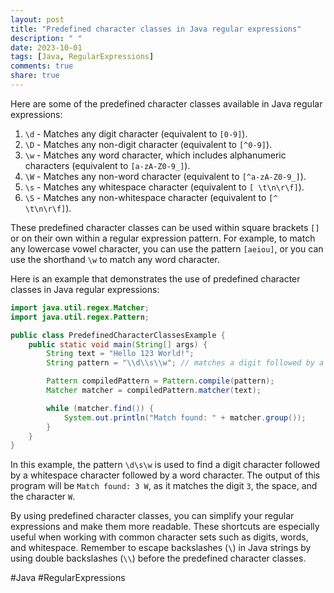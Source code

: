 ```yaml
---
layout: post
title: "Predefined character classes in Java regular expressions"
description: " "
date: 2023-10-01
tags: [Java, RegularExpressions]
comments: true
share: true
---
```


Here are some of the predefined character classes available in Java regular expressions:

1. `\d` - Matches any digit character (equivalent to `[0-9]`).
2. `\D` - Matches any non-digit character (equivalent to `[^0-9]`).
3. `\w` - Matches any word character, which includes alphanumeric characters (equivalent to `[a-zA-Z0-9_]`).
4. `\W` - Matches any non-word character (equivalent to `[^a-zA-Z0-9_]`).
5. `\s` - Matches any whitespace character (equivalent to `[ \t\n\r\f]`).
6. `\S` - Matches any non-whitespace character (equivalent to `[^ \t\n\r\f]`).

These predefined character classes can be used within square brackets `[]` or on their own within a regular expression pattern. For example, to match any lowercase vowel character, you can use the pattern `[aeiou]`, or you can use the shorthand `\w` to match any word character.

Here is an example that demonstrates the use of predefined character classes in Java regular expressions:

```java
import java.util.regex.Matcher;
import java.util.regex.Pattern;

public class PredefinedCharacterClassesExample {
    public static void main(String[] args) {
        String text = "Hello 123 World!";
        String pattern = "\\d\\s\\w"; // matches a digit followed by a whitespace character followed by a word character

        Pattern compiledPattern = Pattern.compile(pattern);
        Matcher matcher = compiledPattern.matcher(text);

        while (matcher.find()) {
            System.out.println("Match found: " + matcher.group());
        }
    }
}
```

In this example, the pattern `\d\s\w` is used to find a digit character followed by a whitespace character followed by a word character. The output of this program will be `Match found: 3 W`, as it matches the digit `3`, the space, and the character `W`.

By using predefined character classes, you can simplify your regular expressions and make them more readable. These shortcuts are especially useful when working with common character sets such as digits, words, and whitespace. Remember to escape backslashes (`\`) in Java strings by using double backslashes (`\\`) before the predefined character classes.

#Java #RegularExpressions